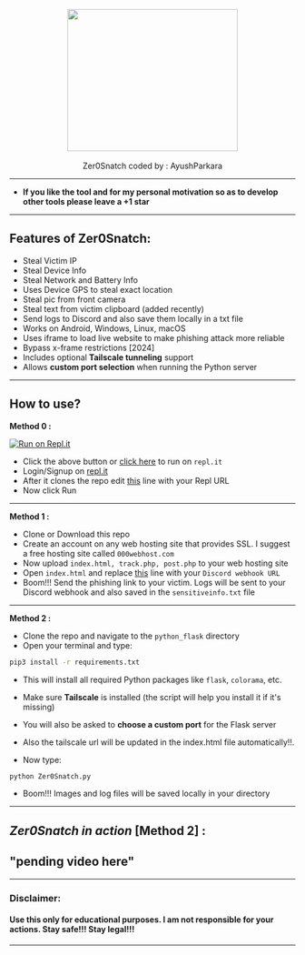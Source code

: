 <p align="center">
      <img src="https://wallpapercave.com/uwp/uwp757693.gif" height="250px" width="300px" ></img>
      <br><br>
      Zer0Snatch coded by : AyushParkara
 </p>
 
 ---
 * **If you like the tool and for my personal motivation so as to develop other tools please leave a +1 star** 
 ---
 ## Features of Zer0Snatch:
 - Steal Victim IP
 - Steal Device Info
 - Steal Network and Battery Info
 - Uses Device GPS to steal exact location
 - Steal pic from front camera
 - Steal text from victim clipboard (added recently) 
 - Send logs to Discord and also save them locally in a txt file
 - Works on Android, Windows, Linux, macOS
 - Uses iframe to load live website to make phishing attack more reliable
 - Bypass x-frame restrictions [2024]
 - Includes optional **Tailscale tunneling** support
 - Allows **custom port selection** when running the Python server
 ---
 
 ## How to use?
 
<p>
      <b>Method 0 :</b></p>

  [![Run on Repl.it](https://repl.it/badge/github/AyushParkara/Zer0Snatch)](https://repl.it/github/AyushParkara/Zer0Snatch)

- Click the above button or [click here](https://repl.it/github/AyushParkara/Zer0Snatch) to run on `repl.it`
- Login/Signup on [repl.it](https://repl.it)
- After it clones the repo edit <a href="https://github.com/AyushParkara/Zer0Snatch/blob/main/index.html">this</a> line with your Repl URL
- Now click Run
---
 <p>
      <b>Method 1 :</b></p>
            
- Clone or Download this repo
- Create an account on any web hosting site that provides SSL. I suggest a free hosting site called ```000webhost.com```
- Now upload ```index.html, track.php, post.php``` to your web hosting site
- Open ```index.html``` and replace <a href="https://github.com/AyushParkara/Zer0Snatch/blob/main/index.html">this</a> line with your ```Discord webhook URL```  
- Boom!!! Send the phishing link to your victim. Logs will be sent to your Discord webhook and also saved in the ```sensitiveinfo.txt``` file      
      
---       
<p>
      <b>Method 2 :</b></p>
      
- Clone the repo and navigate to the ```python_flask``` directory      
- Open your terminal and type:

```bash
pip3 install -r requirements.txt
```

- This will install all required Python packages like `flask`, `colorama`, etc.
    
- Make sure **Tailscale** is installed (the script will help you install it if it's missing)
    
- You will also be asked to **choose a custom port** for the Flask server
    
- Also the tailscale url will be updated in the index.html file automatically!!.
    
- Now type:
    
```bash
python Zer0Snatch.py
```

- Boom!!! Images and log files will be saved locally in your directory
    
---

## _Zer0Snatch in action_ [Method 2] :

## "pending video here"
---

### Disclaimer:

#### Use this only for educational purposes. I am not responsible for your actions. Stay safe!!! Stay legal!!!

---
